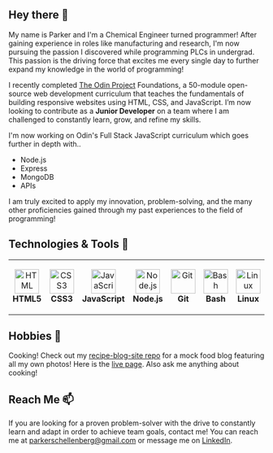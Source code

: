 ## Hey there 👋

<div>
  <p>
  My name is Parker and I'm a Chemical Engineer turned programmer! After gaining experience in roles like manufacturing and research, I'm now pursuing the passion I discovered while programming PLCs in undergrad. This passion is the driving force that excites me every single day to further expand my knowledge in the world of programming!
  </p>
  <p>
  I recently completed <a href="https://www.theodinproject.com/" target="_blank">The Odin Project</a> Foundations, a 50-module open-source web development curriculum that teaches the fundamentals of building responsive websites using HTML, CSS, and JavaScript. I’m now looking to contribute as a <strong>Junior Developer</strong> on a team where I am challenged to constantly learn, grow, and refine my skills. 
  </p>
  <p>
  I'm now working on Odin's Full Stack JavaScript curriculum which goes further in depth with..
  </p>
  <ul>
    <li>Node.js</li>
    <li>Express</li>
    <li>MongoDB</li>
    <li>APIs</li>
  </ul>
  <p>
  I am truly excited to apply my innovation, problem-solving, and the many other proficiencies gained through my past experiences to the field of programming!
  </p>
</div>

## Technologies & Tools 🔧

<!-- <center> -->
<table>
  <tr>
    <td align="center" height="108" width="108">
      <img
        src="https://cdn.jsdelivr.net/gh/devicons/devicon/icons/html5/html5-plain.svg"
        width="48"
        height="48"
        alt="HTML"
      />
      <br /><strong>HTML5</strong>
    </td>
    <td align="center" height="108" width="108">
      <img
        src="https://cdn.jsdelivr.net/gh/devicons/devicon/icons/css3/css3-plain.svg"
        width="48"
        height="48"
        alt="CSS3"
      />
      <br /><strong>CSS3</strong>
    </td>
    <td align="center" height="108" width="108">
      <img
        src="https://cdn.jsdelivr.net/gh/devicons/devicon/icons/javascript/javascript-plain.svg"
        width="48"
        height="48"
        alt="JavaScript"
      />
      <br /><strong>JavaScript</strong>
    </td>
    <td align="center" height="108" width="108">
      <img
        src="https://cdn.jsdelivr.net/gh/devicons/devicon/icons/nodejs/nodejs-original.svg"
        width="48"
        height="48"
        alt="Node.js"
      />
      <br /><strong>Node.js</strong>
    </td>
    <td align="center" height="108" width="108">
      <img
        src="https://cdn.jsdelivr.net/gh/devicons/devicon/icons/git/git-original.svg"
        width="48"
        height="48"
        alt="Git"
      />
      <br /><strong>Git</strong>
    </td>
    <td align="center" height="108" width="108">
      <img
        src="https://cdn.jsdelivr.net/gh/devicons/devicon/icons/bash/bash-plain.svg"
        width="48"
        height="48"
        alt="Bash"
      />
      <br /><strong>Bash</strong>
    </td>
    <td align="center" height="108" width="108">
      <img
        src="https://cdn.jsdelivr.net/gh/devicons/devicon/icons/linux/linux-plain.svg"
        width="48"
        height="48"
        alt="Linux"
      />
      <br /><strong>Linux</strong>
    </td>
  </tr>
</table>
<!-- </center> -->

<!-- ## Stats 📈 -->

<!-- <img
  src="https://github-readme-stats.vercel.app/api?username=parktart&show_icons=true&theme=react&&hide_border=true"
/>
<img
  src="https://github-readme-streak-stats.herokuapp.com/?user=parktart&&theme=react&&hide_border=true"
/> -->

## Hobbies :stuffed_flatbread:

Cooking! Check out my <a href="https://github.com/parktart/recipe-blog-site" target="_blank">recipe-blog-site repo</a> for a mock food blog featuring all my own photos! Here is the <a href="https://parktart.github.io/recipe-blog-site/" target="_blank">live page</a>. Also ask me anything about cooking!

## Reach Me 📫

If you are looking for a proven problem-solver with the drive to constantly learn and adapt in order to achieve team goals, contact me! You can reach me at parkerschellenberg@gmail.com or message me on <a href= "https://www.linkedin.com/in/parker-schellenberg/" target="_blank">LinkedIn</a>.

<!--
    Table setup and inspo from michalosman/michalosman GitHub repo
    https://cdn.jsdelivr.net/gh/devicons/devicon/icons/typescript/typescript-plain.svg
    TypeScript
    https://cdn.jsdelivr.net/gh/devicons/devicon/icons/react/react-original.svg
    React
    https://cdn.jsdelivr.net/gh/devicons/devicon/icons/redux/redux-original.svg
    Redux
    https://cdn.jsdelivr.net/gh/devicons/devicon/icons/materialui/materialui-original.svg
    Material UI
    https://cdn.jsdelivr.net/gh/devicons/devicon/icons/bootstrap/bootstrap-plain.svg
    Bootstrap
    https://cdn.jsdelivr.net/gh/devicons/devicon/icons/express/express-original.svg
    Express
    https://cdn.jsdelivr.net/gh/devicons/devicon/icons/mongodb/mongodb-original.svg
    MongoDB
    https://cdn.jsdelivr.net/gh/devicons/devicon/icons/postgresql/postgresql-original.svg
    PostgreSQL
    https://cdn.jsdelivr.net/gh/devicons/devicon/icons/firebase/firebase-plain.svg
    Firebase
    https://cdn.jsdelivr.net/gh/devicons/devicon/icons/npm/npm-original-wordmark.svg
    Npm
    https://cdn.jsdelivr.net/gh/devicons/devicon/icons/jest/jest-plain.svg
    Jest
-->

<!--
- 💬 Ask me about ... cooking!
- 📫 How to reach me: ...
- ⚡ Fun fact: ...
-->
